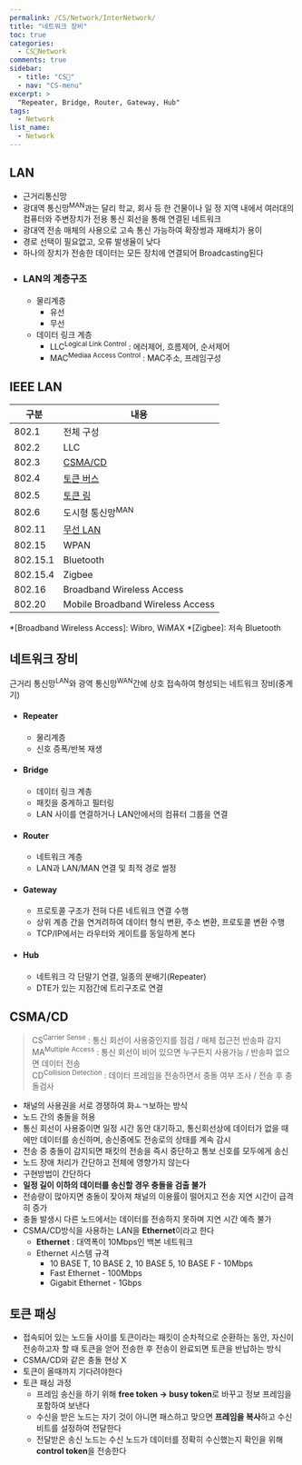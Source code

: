 ```yaml
---
permalink: /CS/Network/InterNetwork/
title: "네트워크 장비"
toc: true
categories:
  - CS🐰Network
comments: true
sidebar:
  - title: "CS🐰"
  - nav: "CS-menu"
excerpt: >
  "Repeater, Bridge, Router, Gateway, Hub"
tags:
  - Network
list_name:
  - Network
---
```



## LAN
- 근거리통신망
- 광대역 통신망<sup>MAN</sup>과는 달리 학교, 회사 등 한 건물이나 일 정 지역 내에서 여러대의 컴퓨터와 주변장치가 전용 통신 회선을 통해 연결된 네트워크
- 광대역 전송 매체의 사용으로 고속 통신 가능하여 확장썽과 재배치가 용이
- 경로 선택이 필요없고, 오류 발생율이 낮다
- 하나의 장치가 전송한 데이터는 모든 장치에 연결되어 Broadcasting된다
- ### LAN의 계층구조
  - 물리계층
    - 유선 
    - 무선
  - 데이터 링크 계층
    - LLC<sup>Logical Link Control</sup> : 에러제어, 흐름제어, 순서제어
    - MAC<sup>Mediaa Access Control</sup> : MAC주소, 프레임구성

## IEEE LAN

| 구분 | 내용 |
|---------|---------|
|802.1|전체 구성|
|802.2|LLC|
|802.3|[CSMA/CD](#csmacd)|
|802.4|[토큰 버스](#토큰-패싱)|
|802.5|[토큰 링](#토큰-패싱)|
|802.6|도시형 통신망<sup>MAN</sup>|
|802.11|[무선 LAN]()|
|802.15|WPAN|
|802.15.1|Bluetooth|
|802.15.4|Zigbee|
|802.16|Broadband Wireless Access|
|802.20|Mobile Broadband Wireless Access|


*[Broadband Wireless Access]: Wibro, WiMAX
*[Zigbee]: 저속 Bluetooth

## 네트워크 장비
근거리 통신망<sup>LAN</sup>와 광역 통신망<sup>WAN</sup>간에 상호 접속하여 형성되는 네트워크 장비(중계기)

- #### Repeater
  - 물리계층
  - 신호 증폭/반복 재생
- #### Bridge
  - 데이터 링크 계층
  - 패킷을 중계하고 필터링
  - LAN 사이를 연결하거나 LAN안에서의 컴퓨터 그룹을 연결
- #### Router
  - 네트워크 계층
  - LAN과 LAN/MAN 연결 및 최적 경로 썰정
- #### Gateway
  - 프로토콜 구조가 전혀 다른 네트워크 연결 수행
  - 상위 계층 간을 연겨려하여 데이터 형식 변환, 주소 변환, 프로토콜 변환 수행
  - TCP/IP에서는 라우터와 게이트를 동일하게 본다
- #### Hub
  - 네트워크 각 단말기 연결, 일종의 분배기(Repeater)
  - DTE가 있는 지점간에 트리구조로 연결
  

## CSMA/CD
>CS<sup>Carrier Sense</sup> : 통신 회선이 사용중인지를 점검 / 매체 접근전 반송파 감지  
>MA<sup>Multiple Access</sup> : 통신 회선이 비어 있으면 누구든지 사용가능 / 반송파 없으면 데이터 전송  
>CD<sup>Collision Detection</sup> : 데이터 프레임을 전송하면서 충돌 여부 조사 / 전송 후 충돌검사  

- 채널의 사용권을 서로 경쟁하여 화ㅗㄱ보하는 방식
- 노드 간의 충돌을 허용
- 통신 회선이 사용중이면 일정 시간 동안 대기하고, 통신회선상에 데이터가 없을 때에만 데이터를 송신하며, 송신중에도 전송로의 상태를 계속 감시
- 전송 중 충돌이 감지되면 패킷의 전송을 즉시 중단하고 통보 신호를 모두에게 송신
- 노드 장애 처리가 간단하고 전체에 영향가지 않는다
- 구현방법이 간단하다
- **일정 길이 이하의 데이터를 송신할 경우 충돌을 검출 불가**
- 전송량이 많아지면 충돌이 잦아져 채널의 이용률이 떨어지고 전송 지연 시간이 급격히 증가
- 충돌 발생시 다른 노드에서는 데이터를 전송하지 못하며 지연 시간 예측 불가
- CSMA/CD방식을 사용하는 LAN을 **Ethernet**이라고 한다
  - **Ethernet** : 대역폭이 10Mbps인 백본 네트워크
  - Ethernet 시스템 규격
    - 10 BASE T, 10 BASE 2, 10 BASE 5, 10 BASE F - 10Mbps
    - Fast Ethernet - 100Mbps
    - Gigabit Ethernet - 1Gbps

## 토큰 패싱
- 접속되어 있는 노드들 사이를 토큰이라는 패킷이 순차적으로 순환하는 동안, 자신이 전송하고자 할 때 토큰을 얻어 전송한 후 전송이 완료되면 토큰을 반납하는 방식
- CSMA/CD와 같은 충돌 현상 X
- 토큰이 올때까지 기다려야한다
- 토큰 패싱 과정
  - 프레임 송신을 하기 위해 **free token -> busy token**로 바꾸고 정보 프레임을 포함하여 보낸다
  - 수신을 받은 노드는 자기 것이 아니면 패스하고 맞으면 **프레임을 복사**하고 수신비트를 설정하여 전달한다
  - 전달받은 송신 노드는 수신 노드가 데이터를 정확히 수신했는지 확인을 위해 **control token**을 전송한다
